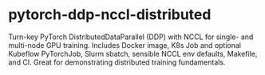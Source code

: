 # pytorch-ddp-nccl-distributed
Turn-key PyTorch DistributedDataParallel (DDP) with NCCL for single- and multi-node GPU training. Includes Docker image, K8s Job and optional Kubeflow PyTorchJob, Slurm sbatch, sensible NCCL env defaults, Makefile, and CI. Great for demonstrating distributed training fundamentals.
